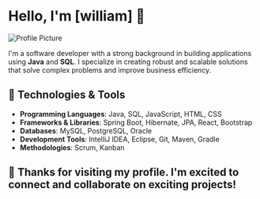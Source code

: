 # Hello, I'm [william] 👋

![Profile Picture]()

I'm a software developer with a strong background in building applications using **Java** and **SQL**. I specialize in creating robust and scalable solutions that solve complex problems and improve business efficiency.

## 🔧 Technologies & Tools

- **Programming Languages**: Java, SQL, JavaScript, HTML, CSS
- **Frameworks & Libraries**: Spring Boot, Hibernate, JPA, React, Bootstrap
- **Databases**: MySQL, PostgreSQL, Oracle
- **Development Tools**: IntelliJ IDEA, Eclipse, Git, Maven, Gradle
- **Methodologies**: Scrum, Kanban

## 🚀 Thanks for visiting my profile. I'm excited to connect and collaborate on exciting projects!

<!--
**willzba/willzba** is a ✨ _special_ ✨ repository because its `README.md` (this file) appears on your GitHub profile.

Here are some ideas to get you started:

- 🔭 I’m currently working on ...
- 🌱 I’m currently learning ...
- 👯 I’m looking to collaborate on ...
- 🤔 I’m looking for help with ...
- 💬 Ask me about ...
- 📫 How to reach me: ...
- 😄 Pronouns: ...
- ⚡ Fun fact: ...
-->
